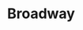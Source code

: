 ---
title: Broadway
crosslinks:
- autotldr
- thegreatcomet
- musicals
- hamiltonmusical
- BroadwayBoots
- BritainsGotTalent
- NetflixBestOf
- shakespeare
- guyswefucked
- classicalmusic
- starwarsminiatures
- Broadwaymemes
- Theatre
- Documentaries
---